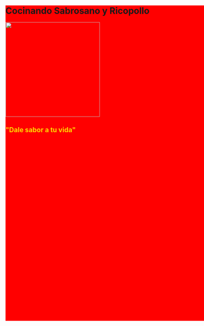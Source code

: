 <!DOCTYPE html> 
<html> 
 
<head> 
 <meta name="viewport" content="width=device-width, initial-scale=1"> 
 
 <style> 
  .mrgn_cls { 
   /*margin-left,margin-right,margin-top,margin-bottom*/ 
   margin: 100px; 
   width: 1200px; 
   height: 1000px; 
   background: red; 
  } 
 </style> 
 
</head> 
 
<body> 
 <div class="mrgn_cls">
  <h1>Cocinando Sabrosano y Ricopollo</h1>
  <img src="https://lh3.googleusercontent.com/m45P_rlvoeBTzhdpnT4vP4d5Qy5_3-R9-fspGI5Xng7ngkPDTd9GsxZ0FFOpN35Ax_8" height="300" width="300">
  <h2><font color="gold">"Dale sabor a tu vida" 


        
          
           
           
           
           
           
           
           
           
           
           
           
           
           
           
           
           
           
           
           
           
           
           
           
           
           
                 
                 
                 
                 
                 
                 
                 
                 
                 
                 
                 
                 
         
         
         
         
         
         
